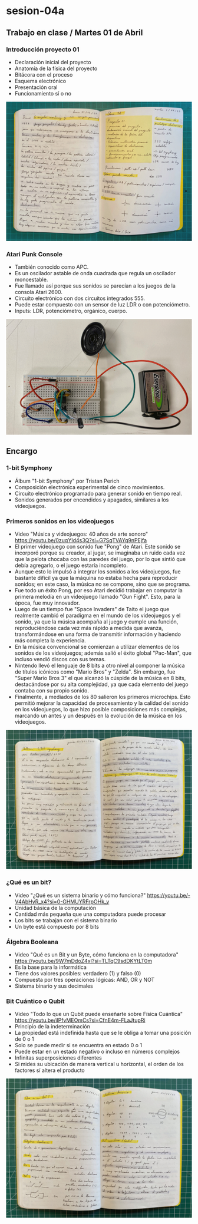 # sesion-04a

## Trabajo en clase / Martes 01 de Abril

### Introducción proyecto 01

- Declaración inicial del proyecto
- Anatomía de la física del proyecto
- Bitácora con el proceso
- Esquema electrónico
- Presentación oral
- Funcionamiento sí o no

![Foto apuntes bitácora](./archivos/tme-sesion04a-foto24.jpeg)

### Atari Punk Console

- También conocido como APC.
- Es un oscilador astable de onda cuadrada que regula un oscilador monoestable.
- Fue llamado así porque sus sonidos se parecían a los juegos de la consola Atari 2600.
- Circuito electrónico con dos circuitos integrados 555.
- Puede estar compuesto con un sensor de luz LDR o con potenciómetro.
- Inputs: LDR, potenciómetro, orgánico, cuerpo.

![Foto protoboard](./archivos/tme-sesion04a-foto25.jpeg)

## Encargo

### 1-bit Symphony

- Álbum "1-bit Symphony" por Tristan Perich
- Composición electrónica experimental de cinco movimientos.
- Circuito electrónico programado para generar sonido en tiempo real.
- Sonidos generados por encendidos y apagados, similares a los videojuegos.

### Primeros sonidos en los videojuegos

- Video "Música y videojuegos: 40 años de arte sonoro" <https://youtu.be/0zuqYId4s3Q?si=G7SqTVAYq9nPEjfa>
- El primer videojuego con sonido fue "Pong" de Atari. Este sonido se incorporó porque su creador, al jugar, se imaginaba un ruido cada vez que la pelota chocaba con las paredes del juego, por lo que sintió que debía agregarlo, o el juego estaría incompleto.
- Aunque esto lo impulsó a integrar los sonidos a los videojuegos, fue bastante difícil ya que la máquina no estaba hecha para reproducir sonidos; en este caso, la música no se compone, sino que se programa.
- Fue todo un éxito Pong, por eso Atari decidió trabajar en computar la primera melodía en un videojuego llamado "Gun Fight". Esto, para la época, fue muy innovador.
- Luego de un tiempo fue "Space Invaders" de Taito el juego que realmente cambió el paradigma en el mundo de los videojuegos y el sonido, ya que la música acompaña al juego y cumple una función, reproduciéndose cada vez más rápido a medida que avanza, transformándose en una forma de transmitir información y haciendo más completa la experiencia.
- En la música convencional se comienzan a utilizar elementos de los sonidos de los videojuegos; además salió el éxito global "Pac-Man", que incluso vendió discos con sus temas.
- Nintendo llevó el lenguaje de 8 bits a otro nivel al componer la música de títulos icónicos como "Mario Bros" y "Zelda". Sin embargo, fue "Super Mario Bros 3" el que alcanzó la cúspide de la música en 8 bits, destacándose por su alta complejidad, ya que cada elemento del juego contaba con su propio sonido.
- Finalmente, a mediados de los 80 salieron los primeros microchips. Esto permitió mejorar la capacidad de procesamiento y la calidad del sonido en los videojuegos, lo que hizo posible composiciones más complejas, marcando un antes y un después en la evolución de la música en los videojuegos.

![Foto apuntes bitácora](./archivos/tme-sesion04a-foto26.jpeg)

### ¿Qué es un bit?

- Video "¿Qué es un sistema binario y cómo funciona?" <https://youtu.be/-V4AbHyR_x4?si=0-GHMUYRFrpOHk_y>
- Unidad básica de la computación
- Cantidad más pequeña que una computadora puede procesar
- Los bits se trabajan con el sistema binario
- Un byte está compuesto por 8 bits

### Álgebra Booleana

- Video "Qué es un Bit y un Byte, cómo funciona en la computadora" <https://youtu.be/9W7mDdoZ4xI?si=TLTqC9sdDKYtLT0m>
- Es la base para la informática
- Tiene dos valores posibles: verdadero (1) y falso (0)
- Compuesta por tres operaciones lógicas: AND, OR y NOT
- Sistema binario y sus decimales

### Bit Cuántico o Qubit

- Video "Todo lo que un Qubit puede enseñarte sobre Física Cuántica" <https://youtu.be/ilPfvMEOmCs?si=CfnE4m-FLaJtupRi>
- Principio de la indeterminación
- La propiedad está indefinida hasta que se le obliga a tomar una posición de 0 o 1
- Solo se puede medir si se encuentra en estado 0 o 1
- Puede estar en un estado negativo o incluso en números complejos
- Infinitas superposiciones diferentes
- Si mides su ubicación de manera vertical u horizontal, el orden de los factores sí altera el producto


![foto apuntes bitácora](./archivos/tme-sesion04a-foto27.jpeg)
